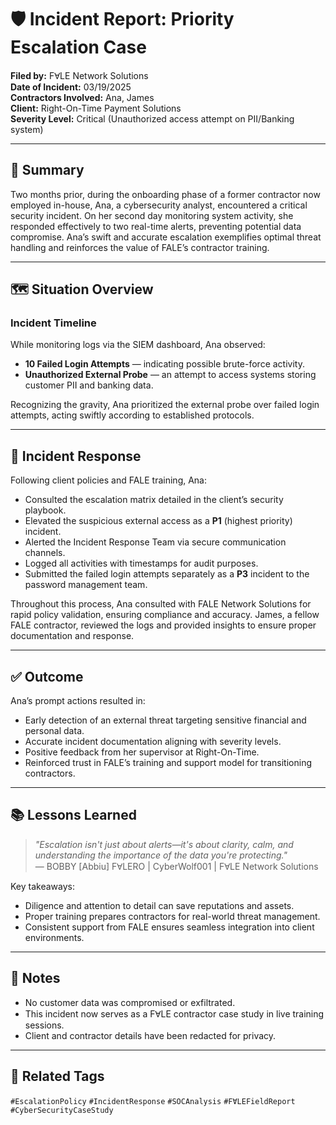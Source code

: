 # 🛡️ Incident Report: Priority Escalation Case  
**Filed by:** FⱯLE Network Solutions  
**Date of Incident:** 03/19/2025  
**Contractors Involved:** Ana, James  
**Client:** Right-On-Time Payment Solutions  
**Severity Level:** Critical (Unauthorized access attempt on PII/Banking system)  

---

## 📝 Summary  
Two months prior, during the onboarding phase of a former contractor now employed in-house, Ana, a cybersecurity analyst, encountered a critical security incident. On her second day monitoring system activity, she responded effectively to two real-time alerts, preventing potential data compromise. Ana’s swift and accurate escalation exemplifies optimal threat handling and reinforces the value of FALE’s contractor training.

---

## 🗺️ Situation Overview  

### Incident Timeline  
While monitoring logs via the SIEM dashboard, Ana observed:

- **10 Failed Login Attempts** — indicating possible brute-force activity.
- **Unauthorized External Probe** — an attempt to access systems storing customer PII and banking data.

Recognizing the gravity, Ana prioritized the external probe over failed login attempts, acting swiftly according to established protocols.

---

## 🚨 Incident Response  

Following client policies and FALE training, Ana:

- Consulted the escalation matrix detailed in the client’s security playbook.
- Elevated the suspicious external access as a **P1** (highest priority) incident.
- Alerted the Incident Response Team via secure communication channels.
- Logged all activities with timestamps for audit purposes.
- Submitted the failed login attempts separately as a **P3** incident to the password management team.

Throughout this process, Ana consulted with FALE Network Solutions for rapid policy validation, ensuring compliance and accuracy. James, a fellow FALE contractor, reviewed the logs and provided insights to ensure proper documentation and response.

---

## ✅ Outcome  

Ana’s prompt actions resulted in:

- Early detection of an external threat targeting sensitive financial and personal data.
- Accurate incident documentation aligning with severity levels.
- Positive feedback from her supervisor at Right-On-Time.
- Reinforced trust in FALE’s training and support model for transitioning contractors.

---

## 📚 Lessons Learned

> *"Escalation isn't just about alerts—it's about clarity, calm, and understanding the importance of the data you're protecting."*  
—  BOBBY [Abbiu] FⱯLERO | CyberWolf001 | FⱯLE Network Solutions

Key takeaways:
- Diligence and attention to detail can save reputations and assets.
- Proper training prepares contractors for real-world threat management.
- Consistent support from FALE ensures seamless integration into client environments.

---

## 📝 Notes

- No customer data was compromised or exfiltrated.
- This incident now serves as a FⱯLE contractor case study in live training sessions.
- Client and contractor details have been redacted for privacy.

---

## 🔖 Related Tags  
`#EscalationPolicy` `#IncidentResponse` `#SOCAnalysis` `#FⱯLEFieldReport` `#CyberSecurityCaseStudy`
```
